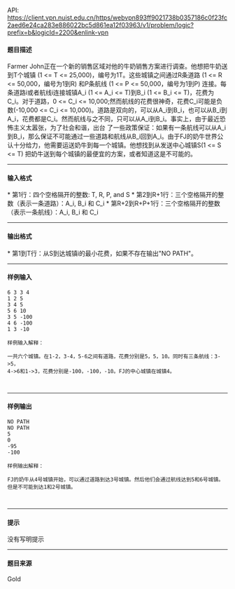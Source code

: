 API: https://client.vpn.nuist.edu.cn/https/webvpn893ff9021738b0357186c0f23fc2aed6e24ca283e886022bc5d861ea12f03963/v1/problem/logic?prefix=b&logicId=2200&enlink-vpn

#### 题目描述

Farmer John正在一个新的销售区域对他的牛奶销售方案进行调查。他想把牛奶送到T个城镇 (1 <= T <= 25,000)，编号为1T。这些城镇之间通过R条道路 (1 <= R <= 50,000，编号为1到R) 和P条航线 (1 <= P <= 50,000，编号为1到P) 连接。每条道路i或者航线i连接城镇A\_i (1 <= A\_i <= T)到B\_i (1 <= B\_i <= T)，花费为C\_i。对于道路，0 <= C\_i <= 10,000;然而航线的花费很神奇，花费C\_i可能是负数(-10,000 <= C\_i <= 10,000)。道路是双向的，可以从A\_i到B\_i，也可以从B\_i到A\_i，花费都是C\_i。然而航线与之不同，只可以从A\_i到B\_i。事实上，由于最近恐怖主义太嚣张，为了社会和谐，出台 了一些政策保证：如果有一条航线可以从A\_i到B\_i，那么保证不可能通过一些道路和航线从B\_i回到A\_i。由于FJ的奶牛世界公认十分给力，他需要运送奶牛到每一个城镇。他想找到从发送中心城镇S(1 <= S <= T) 把奶牛送到每个城镇的最便宜的方案，或者知道这是不可能的。

---

#### 输入格式

\* 第1行：四个空格隔开的整数: T, R, P, and S \* 第2到R+1行：三个空格隔开的整数（表示一条道路）：A\_i, B\_i 和 C\_i \* 第R+2到R+P+1行：三个空格隔开的整数（表示一条航线）：A\_i, B\_i 和 C\_i

---

#### 输出格式

\* 第1到T行：从S到达城镇i的最小花费，如果不存在输出"NO PATH"。

---

#### 样例输入
```
6 3 3 4
1 2 5
3 4 5
5 6 10
3 5 -100
4 6 -100
1 3 -10

样例输入解释：

一共六个城镇。在1-2，3-4，5-6之间有道路，花费分别是5，5，10。同时有三条航线：3->5，
4->6和1->3，花费分别是-100，-100，-10。FJ的中心城镇在城镇4。



```

---

#### 样例输出
```
NO PATH
NO PATH
5
0
-95
-100

样例输出解释：

FJ的奶牛从4号城镇开始，可以通过道路到达3号城镇。然后他们会通过航线达到5和6号城镇。
但是不可能到达1和2号城镇。



```

---

#### 提示

没有写明提示

---

#### 题目来源

Gold